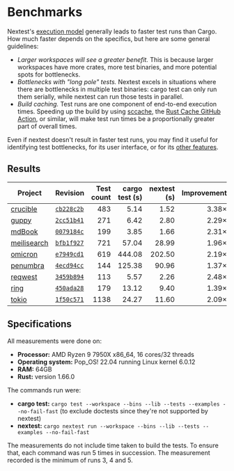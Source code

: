 # Benchmarks

Nextest's [execution model](how-it-works.md) generally leads to faster test runs than Cargo. How much faster depends on the specifics, but here are some general guidelines:

- _Larger workspaces will see a greater benefit._ This is because larger workspaces have more crates, more test binaries, and more potential spots for bottlenecks.
- _Bottlenecks with "long pole" tests._ Nextest excels in situations where there are bottlenecks in multiple test binaries: cargo test can only run them serially, while nextest can run those tests in parallel.
- _Build caching._ Test runs are one component of end-to-end execution times. Speeding up the build by using [sccache](https://github.com/mozilla/sccache), the [Rust Cache GitHub Action](https://github.com/marketplace/actions/rust-cache), or similar, will make test run times be a proportionally greater part of overall times.

Even if nextest doesn't result in faster test runs, you may find it useful for identifying test bottlenecks, for its user interface, or for its [other features](../README.md#features).

## Results

| Project       | Revision     | Test count | cargo test (s) | nextest (s) | Improvement |
| ------------- | ------------ | ---------: | -------------: | ----------: | ----------: |
| [crucible]    | [`cb228c2b`] |        483 |           5.14 |        1.52 |       3.38× |
| [guppy]       | [`2cc51b41`] |        271 |           6.42 |        2.80 |       2.29× |
| [mdBook]      | [`0079184c`] |        199 |           3.85 |        1.66 |       2.31× |
| [meilisearch] | [`bfb1f927`] |        721 |          57.04 |       28.99 |       1.96× |
| [omicron]     | [`e7949cd1`] |        619 |         444.08 |      202.50 |       2.19× |
| [penumbra]    | [`4ecd94cc`] |        144 |         125.38 |       90.96 |       1.37× |
| [reqwest]     | [`3459b894`] |        113 |           5.57 |        2.26 |       2.48× |
| [ring]        | [`450ada28`] |        179 |          13.12 |        9.40 |       1.39× |
| [tokio]       | [`1f50c571`] |       1138 |          24.27 |       11.60 |       2.09× |

[crucible]: https://github.com/oxidecomputer/crucible
[`cb228c2b`]: https://github.com/oxidecomputer/crucible/commit/cb228c2b0c29ac2acdea730b149cc70d41effcbf
[guppy]: https://github.com/guppy-rs/guppy
[`2cc51b41`]: https://github.com/guppy-rs/guppy/commit/2cc51b411fe7fec9df6d5f459d5ebb51ba357b9a
[mdbook]: https://github.com/rust-lang/mdBook
[`0079184c`]: https://github.com/rust-lang/mdBook/commit/0079184c16de0916b82e5b3785963f3ef3f505ff
[meilisearch]: https://github.com/meilisearch/meilisearch
[`bfb1f927`]: https://github.com/meilisearch/meilisearch/commit/bfb1f9279bc5648bc9b90109f92e91cb259c288a
[omicron]: https://github.com/oxidecomputer/omicron
[`e7949cd1`]: https://github.com/oxidecomputer/omicron/commit/e7949cd15e775d326ada59c23c933c1714784a31
[penumbra]: https://github.com/penumbra-zone/penumbra
[`4ecd94cc`]: https://github.com/penumbra-zone/penumbra/commit/4ecd94cce2d41427cc8d89693d745448e5253265
[reqwest]: https://github.com/seanmonstar/reqwest
[`3459b894`]: https://github.com/seanmonstar/reqwest/commit/3459b89488e293eaed9f3c413155e2dff3018093
[ring]: https://github.com/briansmith/ring
[`450ada28`]: https://github.com/briansmith/ring/commit/450ada288f1805795140097ec96396b890bcf722
[tokio]: https://github.com/tokio-rs/tokio
[`1f50c571`]: https://github.com/tokio-rs/tokio/commit/e7a0da60cd997f10b33f32c4763c8ecef01144f8

## Specifications

All measurements were done on:

- **Processor:** AMD Ryzen 9 7950X x86_64, 16 cores/32 threads
- **Operating system:** Pop_OS! 22.04 running Linux kernel 6.0.12
- **RAM:** 64GB
- **Rust:** version 1.66.0

The commands run were:

- **cargo test:** `cargo test --workspace --bins --lib --tests --examples --no-fail-fast` (to exclude doctests since they're not supported by nextest)
- **nextest:** `cargo nextest run --workspace --bins --lib --tests --examples --no-fail-fast`

The measurements do not include time taken to build the tests. To ensure that, each command was run 5 times in succession. The measurement recorded is the minimum of runs 3, 4 and 5.
